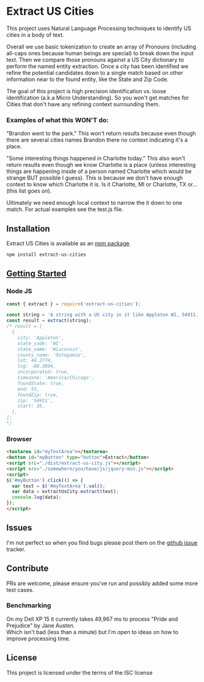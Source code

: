 # Extract US Cities

This project uses Natural Language Processing techniques to identify US cities in a body of text.  

Overall we use basic tokenization to create an array of Pronouns (including all-caps ones because human beings are special) to break down the input text.  Then we compare those pronouns against a US City dictionary to perform the named entity extraction.  Once a city has been identified we refine the potential candidates down to a single match based on other information near to the found entity, like the State and Zip Code.   

The goal of this project is high precision identification vs. loose identification (a.k.a Micro Understanding).  So you won't get matches for Cities that don't have any refining context surrounding them.  

### Examples of what this WON'T do:
"Brandon went to the park." 
This won't return results because even though there are several cities names Brandon there no context indicating it's a place.

"Some interesting things happened in Charlotte today."
This also won't return results even though we know Charlotte is a place (unless interesting things are happening inside of a person named Charlotte which would be strange BUT possible I guess).  This is because we don't have enough context to know which Charlotte it is.  Is it Charlotte, MI or Charlotte, TX or... (this list goes on).

Ultimately we need enough local context to narrow the it down to one match.  For actual examples see the test.js file.

## Installation

Extract US Cities is available as an [npm package](https://www.npmjs.org/package/extract-us-cities).

```sh
npm install extract-us-cities
```

## [Getting Started](#getting-started)
### Node JS
```javascript
const { extract } = require('extract-us-cities');

const string = 'A string with a US city in it like Appleton WI, 54911. I hope it finds it.';
const result = extract(string);
/* result = [
  {
    city: 'Appleton',
    state_code: 'WI',
    state_name: 'Wisconsin',
    county_name: 'Outagamie',
    lat: 44.2774,
    lng: -88.3894,
    incorporated: true,
    timezone: 'America/Chicago',
    foundState: true,
    end: 53,
    foundZip: true,
    zip: '54911',
    start: 35,
  },
];
*/
```

### Browser
```html
<textarea id="myTextArea"></textarea>
<button id="myButton" type="button">Extract</button>
<script src="./dist/extract-us-city.js"></script>
<script src="./somewhere/you/have/js/jquery-min.js"></script>
<script>
$('#myButton').click(() => {
  var text = $('#myTextArea').val();
  var data = extractUsCity.extract(text);
  console.log(data);
});
</script>
```

## Issues
I'm not perfect so when you find bugs please post them on the 
[github issue](https://github.com/Cleanshooter/extract-us-city/issues) tracker.

## Contribute
PRs are welcome, please ensure you've run and possibly added some more test cases.

### Benchmarking 
On my Dell XP 15 it currently takes 49,967 ms to process "Pride and Prejudice" by Jane Austen.  
Which isn't bad (less than a minute) but I'm open to ideas on how to improve processing time.

## License
This project is licensed under the terms of the ISC license
